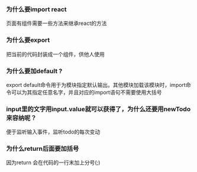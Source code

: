 ### 为什么要import react

页面有组件需要一些方法来继承react的方法

### 为什么要export 

把当前的代码封装成一个组件，供他人使用

### 为什么要加default ?

export default命令用于为模块指定默认输出。其他模块加载该模块时，import命令可以为其指定任意名字，并且对应的import语句不需要使用大括号

### input里的文字用input.value就可以获得了，为什么还要用newTodo来容纳呢？

便于监听输入事件，监听todo的每次变动

### 为什么return后面要加括号

因为return 会在代码的一行末加上分号(;)